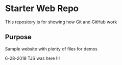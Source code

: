 # Starter Web Repo

This repository is for showing how Git and GitHub work

## Purpose

Sample website with plenty of files for demos

6-28-2018 TJS was here !!!

